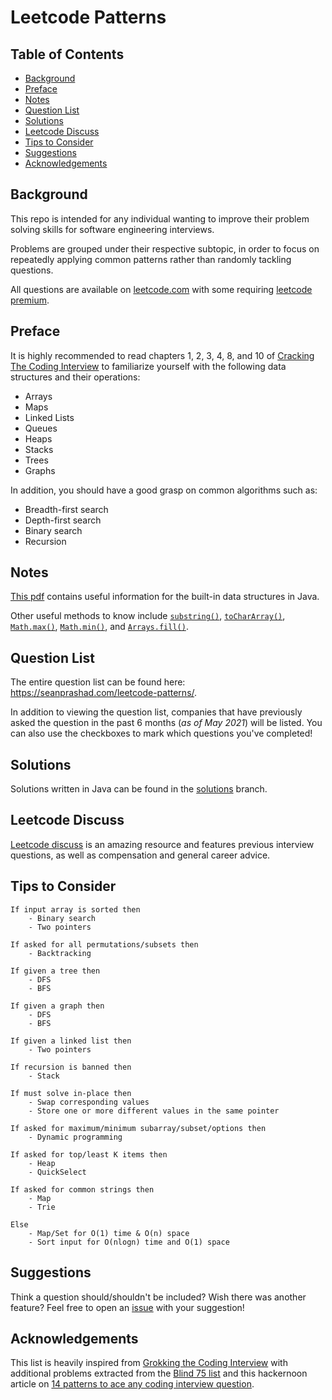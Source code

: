 # Leetcode Patterns

## Table of Contents

- [Background](#background)
- [Preface](#preface)
- [Notes](#notes)
- [Question List](#question-list)
- [Solutions](#solutions)
- [Leetcode Discuss](#leetcode-discuss)
- [Tips to Consider](#tips-to-consider)
- [Suggestions](#suggestions)
- [Acknowledgements](#acknowledgements)

## Background

This repo is intended for any individual wanting to improve their problem
solving skills for software engineering interviews.

Problems are grouped under their respective subtopic, in order to focus on
repeatedly applying common patterns rather than randomly tackling questions.

All questions are available on [leetcode.com] with some requiring [leetcode premium].

## Preface

It is highly recommended to read chapters 1, 2, 3, 4, 8, and 10 of [Cracking The Coding Interview]
to familiarize yourself with the following data structures and their operations:

- Arrays
- Maps
- Linked Lists
- Queues
- Heaps
- Stacks
- Trees
- Graphs

In addition, you should have a good grasp on common algorithms such as:

- Breadth-first search
- Depth-first search
- Binary search
- Recursion

## Notes

[This pdf] contains useful information for the built-in data structures in Java.

Other useful methods to know include [`substring()`](https://docs.oracle.com/javase/8/docs/api/java/lang/String.html#substring-int-int-), [`toCharArray()`](https://docs.oracle.com/javase/8/docs/api/java/lang/String.html#toCharArray--), [`Math.max()`](https://docs.oracle.com/javase/8/docs/api/java/lang/Math.html#max-int-int-),
[`Math.min()`](https://docs.oracle.com/javase/8/docs/api/java/lang/Math.html#min-int-int-), and [`Arrays.fill()`](https://docs.oracle.com/javase/8/docs/api/java/util/Arrays.html#fill-int:A-int-).

## Question List

The entire question list can be found here:
https://seanprashad.com/leetcode-patterns/.

In addition to viewing the question list, companies that have previously asked
the question in the past 6 months (_as of May 2021_) will be listed. You can
also use the checkboxes to mark which questions you've completed!

## Solutions

Solutions written in Java can be found in the [solutions] branch.

## Leetcode Discuss

[Leetcode discuss] is an amazing resource and features previous interview
questions, as well as compensation and general career advice.

## Tips to Consider

```
If input array is sorted then
    - Binary search
    - Two pointers

If asked for all permutations/subsets then
    - Backtracking

If given a tree then
    - DFS
    - BFS

If given a graph then
    - DFS
    - BFS

If given a linked list then
    - Two pointers

If recursion is banned then
    - Stack

If must solve in-place then
    - Swap corresponding values
    - Store one or more different values in the same pointer

If asked for maximum/minimum subarray/subset/options then
    - Dynamic programming

If asked for top/least K items then
    - Heap
    - QuickSelect

If asked for common strings then
    - Map
    - Trie

Else
    - Map/Set for O(1) time & O(n) space
    - Sort input for O(nlogn) time and O(1) space
```

## Suggestions

Think a question should/shouldn't be included? Wish there was another feature?
Feel free to open an [issue] with your suggestion!

## Acknowledgements

This list is heavily inspired from [Grokking the Coding Interview] with
additional problems extracted from the [Blind 75 list] and this hackernoon article
on [14 patterns to ace any coding interview question].

[leetcode.com]: https://leetcode.com
[leetcode premium]: https://leetcode.com/subscribe/
[this pdf]: https://drive.google.com/open?id=1ao4ZA28zzBttDkuS6MLQI52gDs_CJZEm
[cracking the coding interview]: http://www.crackingthecodinginterview.com/contents.html
[here]: https://hackernoon.com/14-patterns-to-ace-any-coding-interview-question-c5bb3357f6ed
[topcoder]: https://www.topcoder.com/community/competitive-programming/tutorials/dynamic-programming-from-novice-to-advanced/
[back to back swe youtube channel]: https://www.youtube.com/watch?v=jgiZlGzXMBw
[solutions]: https://github.com/SeanPrashad/leetcode-patterns/tree/solutions
[leetcode discuss]: https://leetcode.com/discuss/interview-question
[grokking the coding interview]: https://www.educative.io/courses/grokking-the-coding-interview
[issue]: https://github.com/SeanPrashad/leetcode-patterns/issues/new
[blind 75 list]: https://www.teamblind.com/article/New-Year-Gift---Curated-List-of-Top-100-LeetCode-Questions-to-Save-Your-Time-OaM1orEU?utm_source=share&utm_medium=ios_app
[14 patterns to ace any coding interview question]: https://hackernoon.com/14-patterns-to-ace-any-coding-interview-question-c5bb3357f6ed
